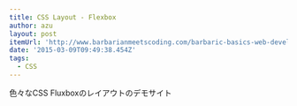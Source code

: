 ```yaml
---
title: CSS Layout - Flexbox
author: azu
layout: post
itemUrl: 'http://www.barbarianmeetscoding.com/barbaric-basics-web-development/css-layout-dist/flexbox-layout.html'
date: '2015-03-09T09:49:38.454Z'
tags:
  - CSS
---
```

色々なCSS Fluxboxのレイアウトのデモサイト

